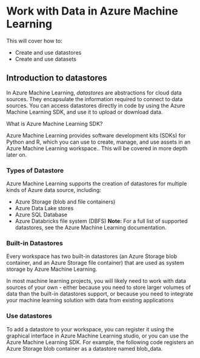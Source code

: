 # Work with Data in Azure Machine Learning 

This will cover how to: 

* Create and use datastores
* Create and use datasets

## Introduction to datastores

In Azure Machine Learning, *datastores* are abstractions for cloud data sources. They encapsulate the information required to connect to data sources. You can access datastores directly in code by using the Azure Machine Learning SDK, and use it to upload or download data.

What is Azure Machine Learning SDK?

Azure Machine Learning provides software development kits (SDKs) for Python and R, which you can use to create, manage, and use assets in an Azure Machine Learning workspace..
This will be covered in more depth later on. 


### Types of Datastore

Azure Machine Learning supports the creation of datastores for multiple kinds of Azure data source, including:

* Azure Storage (blob and file containers)
* Azure Data Lake stores
* Azure SQL Database
* Azure Databricks file system (DBFS)
**Note:** For a full list of supported datastores, see the Azure Machine Learning documentation.

### Built-in Datastores
Every workspace has two built-in datastores (an Azure Storage blob container, and an Azure Storage file container) that are used as system storage by Azure Machine Learning. 

In most machine learning projects, you will likely need to work with data sources of your own - either because you need to store larger volumes of data than the built-in datastores support, or because you need to integrate your machine learning solution with data from existing applications

### Use datastores

To add a datastore to your workspace, you can register it using the graphical interface in Azure Machine Learning studio, or you can use the Azure Machine Learning SDK. For example, the following code registers an Azure Storage blob container as a datastore named blob_data.

![]()
